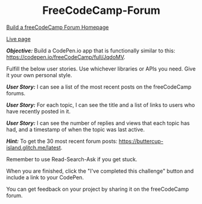 # <center>FreeCodeCamp-Forum</center>
<a href="https://www.freecodecamp.org/learn/coding-interview-prep/take-home-projects/build-a-freecodecamp-forum-homepage" target="_blank">Build a freeCodeCamp Forum Homepage</a>

<a href="https://cselko.offyoucode.co.uk/fcc/take_home/forum/" target="_blank">Live page</a>

_**Objective:**_ Build a CodePen.io app that is functionally similar to this: https://codepen.io/freeCodeCamp/full/JqdoMV.

Fulfill the below user stories. Use whichever libraries or APIs you need. Give it your own personal style.

_**User Story:**_ I can see a list of the most recent posts on the freeCodeCamp forums.

_**User Story:**_ For each topic, I can see the title and a list of links to users who have recently posted in it.

_**User Story:**_ I can see the number of replies and views that each topic has had, and a timestamp of when the topic was last active.

_**Hint:**_ To get the 30 most recent forum posts: https://buttercup-island.glitch.me/latest.

Remember to use Read-Search-Ask if you get stuck.

When you are finished, click the "I've completed this challenge" button and include a link to your CodePen.

You can get feedback on your project by sharing it on the freeCodeCamp forum.
